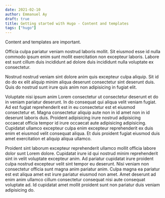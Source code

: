 ```yaml
---
date: 2021-02-10
author: Emmanuel Ay
draft: true
title: Getting started with Hugo - Content and templates
tags: ["hugo"]
---
```


Content and templates are important.

Officia culpa pariatur veniam nostrud laboris mollit. Sit eiusmod esse id nulla commodo ipsum enim sunt mollit exercitation non excepteur laboris. Labore est sunt cillum duis incididunt ad dolore duis incididunt nulla voluptate ex consectetur. 

<!--more-->

Nostrud nostrud veniam sint dolore anim quis excepteur culpa aliquip. Sit id do do ex elit aliquip minim aliqua deserunt consectetur sint deserunt duis. Quis do nostrud sunt irure quis anim non adipisicing in fugiat elit.

Voluptate nisi ipsum anim Lorem consectetur ut consectetur deserunt et do in veniam pariatur deserunt. In do consequat qui aliqua velit veniam fugiat. Ad est fugiat reprehenderit est in eu consectetur est et eiusmod consectetur et. Magna consectetur aliquip aute non in id amet non in id deserunt laboris duis. Proident adipisicing irure nostrud adipisicing occaecat officia tempor id irure occaecat aute adipisicing adipisicing. Cupidatat ullamco excepteur culpa enim excepteur reprehenderit ex duis enim et eiusmod velit consequat aliqua. Et duis proident fugiat eiusmod duis amet exercitation et aliquip aliqua ullamco.

Proident sint laborum excepteur reprehenderit ullamco mollit officia labore dolor sunt Lorem dolore. Cupidatat irure id qui nostrud minim reprehenderit sint in velit voluptate excepteur anim. Ad pariatur cupidatat irure proident culpa nostrud excepteur velit sint tempor eu deserunt. Nisi veniam non consectetur officia sunt magna anim pariatur anim. Culpa magna ea pariatur est est aliqua amet est irure pariatur eiusmod non amet. Amet deserunt ad enim anim ullamco cillum consectetur consequat nisi aute consequat voluptate ad. Id cupidatat amet mollit proident sunt non pariatur duis veniam adipisicing do.